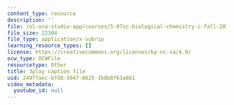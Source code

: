 ```yaml
---
content_type: resource
description: ''
file: /ol-ocw-studio-app/courses/5-07sc-biological-chemistry-i-fall-2013/24977aecbfd8504786253b8b8f63a8b1_BY__sHZYi7Q.vtt
file_size: 22304
file_type: application/x-subrip
learning_resource_types: []
license: https://creativecommons.org/licenses/by-nc-sa/4.0/
ocw_type: OCWFile
resourcetype: Other
title: 3play caption file
uid: 24977aec-bfd8-5047-8625-3b8b8f63a8b1
video_metadata:
  youtube_id: null
---
```

